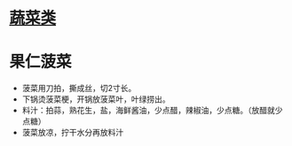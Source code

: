 # [蔬菜类](https://github.com/shiyang07ca/gitblog/issues/3)

# 果仁菠菜
- 菠菜用刀拍，撕成丝，切2寸长。
- 下锅烫菠菜梗，开锅放菠菜叶，叶绿捞出。
- 料汁：拍蒜，熟花生，盐，海鲜酱油，少点醋，辣椒油，少点糖。（放醋就少点糖）
- 菠菜放凉，拧干水分再放料汁